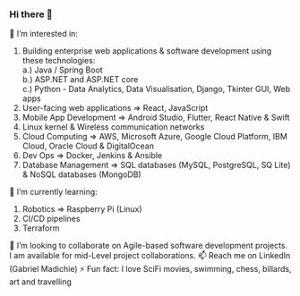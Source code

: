 ### Hi there 👋
👀 I’m interested in:
1. Building enterprise web applications & software development using these technologies:<br>
  a.)  Java / Spring Boot <br>
  b.)  ASP.NET and ASP.NET core <br>
  c.)  Python - Data Analytics, Data Visualisation, Django, Tkinter GUI, Web apps <br>
2. User-facing web applications => React, JavaScript
3. Mobile App Development => Android Studio, Flutter, React Native & Swift
4. Linux kernel & Wireless communication networks
5. Cloud Computing => AWS, Microsoft Azure, Google Cloud Platform, IBM Cloud, Oracle Cloud & DigitalOcean
6. Dev Ops => Docker, Jenkins & Ansible
7. Database Management => SQL databases (MySQL, PostgreSQL, SQ Lite) & NoSQL databases (MongoDB)

🌱 I’m currently learning:
1. Robotics => Raspberry Pi (Linux)
2. CI/CD pipelines
3. Terraform

💞️ I’m looking to collaborate on Agile-based software development projects. I am available for mid-Level project collaborations.
📫 Reach me on LinkedIn (Gabriel Madichie)
⚡ Fun fact: I love SciFi movies, swimming, chess, billards, art and travelling

<!--
**GarbyX/garbyx** is a ✨ _special_ ✨ repository because its `README.md` (this file) appears on your GitHub profile.

Here are some ideas to get you started:

- 🔭 I’m currently working on ...
- 🌱 I’m currently learning ...
- 👯 I’m looking to collaborate on ...
- 🤔 I’m looking for help with ...
- 💬 Ask me about ...
- 📫 How to reach me: ...
- 😄 Pronouns: ...
- ⚡ Fun fact: ...
-->
